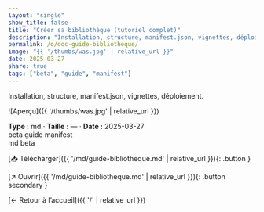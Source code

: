 ```yaml
---
layout: "single"
show_title: false
title: "Créer sa bibliothèque (tutoriel complet)"
description: "Installation, structure, manifest.json, vignettes, déploiement."
permalink: /o/doc-guide-bibliotheque/
image: "{{ '/thumbs/was.jpg' | relative_url }}"
date: 2025-03-27
share: true
tags: ["beta", "guide", "manifest"]
---
```



Installation, structure, manifest.json, vignettes, déploiement.

![Aperçu]({{ '/thumbs/was.jpg' | relative_url }})

<div class="info-box"><strong>Type :</strong> md · <strong>Taille :</strong> — · <strong>Date :</strong> 2025-03-27</div>

<div class="tags"><span class="tag">beta</span> <span class="tag">guide</span> <span class="tag">manifest</span></div>

<div class="badges"><span class="badge">md</span> <span class="badge">beta</span></div>

[📥 Télécharger]({{ '/md/guide-bibliotheque.md' | relative_url }}){: .button }

[↗ Ouvrir]({{ '/md/guide-bibliotheque.md' | relative_url }}){: .button secondary }

[← Retour à l’accueil]({{ '/' | relative_url }})
